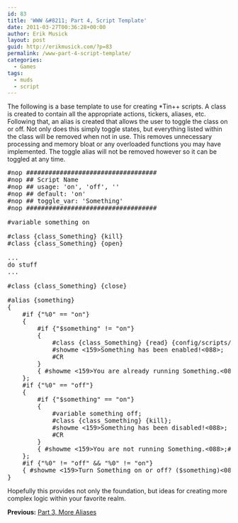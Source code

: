 ```yaml
---
id: 83
title: 'WWW &#8211; Part 4, Script Template'
date: 2011-03-27T00:36:28+00:00
author: Erik Musick
layout: post
guid: http://erikmusick.com/?p=83
permalink: /www-part-4-script-template/
categories:
  - Games
tags:
  - muds
  - script
---
```

The following is a base template to use for creating *Tin++ scripts. A class is created to contain all the appropriate actions, tickers, aliases, etc. Following that, an alias is created that allows the user to toggle the class on or off. Not only does this simply toggle states, but everything listed within the class will be removed when not in use. This removes unnecessary processing and memory bloat or any overloaded functions you may have implemented. The toggle alias will not be removed however so it can be toggled at any time.

<pre>#nop ###################################
#nop ## Script Name
#nop ## usage: 'on', 'off', ''
#nop ## default: 'on'
#nop ## toggle_var: 'Something'
#nop ###################################

#variable something on

#class {class_Something} {kill}
#class {class_Something} {open}

...
do stuff
...

#class {class_Something} {close}

#alias {something}
{
    #if {"%0" == "on"}
    {
        #if {"$something" != "on"}
        {
            #class {class_Something} {read} {config/scripts/something.tin};
            #showme &lt;159&gt;Something has been enabled!&lt;088&gt;;
            #CR
        }
        { #showme &lt;159&gt;You are already running Something.&lt;088&gt;;#CR }
    };
    #if {"%0" == "off"}
    {
        #if {"$something" == "on"}
        {
            #variable something off;
            #class {class_Something} {kill};
            #showme &lt;159&gt;Something has been disabled!&lt;088&gt;;
            #CR
        }
        { #showme &lt;159&gt;You are not running Something.&lt;088&gt;;#CR }
    };
    #if {"%0" != "off" && "%0" != "on"}
    { #showme &lt;159&gt;Turn Something on or off? ($something)&lt;088&gt;;#CR }
}</pre>

Hopefully this provides not only the foundation, but ideas for creating more complex logic within your favorite realm.

**Previous:** [Part 3, More Aliases](http://erikmusick.com/www-part-3-more-aliases.html "WWW – Part 3, More Aliases")